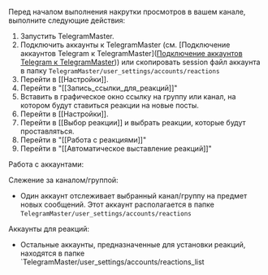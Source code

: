 
Перед началом выполнения накрутки просмотров в вашем канале, выполните следующие действия:

1. Запустить TelegramMaster.
2. Подключить аккаунты к TelegramMaster (см. [Подключение аккаунтов Telegram к TelegramMaster]([Подключение аккаунтов Telegram к TelegramMaster](https://github.com/pyadrus/telegram_bot_smm/blob/bb1207ba0e4160ed42f302a6e2a24709ba584256/docs/%D0%9F%D0%BE%D0%B4%D0%BA%D0%BB%D1%8E%D1%87%D0%B5%D0%BD%D0%B8%D0%B5_%D0%B0%D0%BA%D0%BA%D0%B0%D1%83%D0%BD%D1%82%D0%BE%D0%B2_Telegram_%D0%BA_TelegramMaster.md))) или скопировать session файл аккаунта в папку `TelegramMaster/user_settings/accounts/reactions`
3. Перейти в [[Настройки]].
4. Перейти в "[[Запись_ссылки_для_реакций]]"
5. Вставить в графическое окно ссылку на группу или канал, на котором будут ставиться реакции на новые посты.
6. Перейти в [[Настройки]].
7. Перейти в [[Выбор реакции]] и выбрать реакции, которые будут проставляться. 
8. Перейти в "[[Работа с реакциями]]"
9. Перейти в "[[Автоматическое выставление реакций]]"

Работа с аккаунтами:  

Слежение за каналом/группой:
- Один аккаунт отслеживает выбранный канал/группу на предмет новых сообщений. Этот аккаунт располагается в  папке `TelegramMaster/user_settings/accounts/reactions`

Аккаунты для реакций:
- Остальные аккаунты, предназначенные для установки реакций, находятся в папке `TelegramMaster/user_settings/accounts/reactions_list
